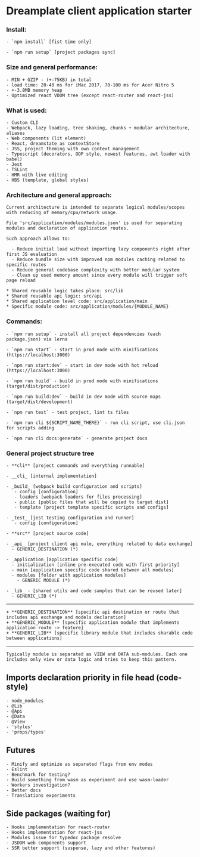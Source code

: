 # Dreamplate client application starter

### Install:
    
    - `npm install` [fist time only]

    - `npm run setup` [project packages sync]

### Size and general performance:

    - MIN + GZIP - (+-75KB) in total
    - load time: 20-40 ms for iMac 2017, 70-100 ms for Acer Nitro 5
    - +-3.8MB memory heap
    - Optimized react VDOM tree (except react-router and react-jss)

### What is used:
    
    - Custom CLI
    - Webpack, lazy loading, tree shaking, chunks + modular architecture, aliases
    - Web components (lit element)
    - React, dreamstate as contextStore
    - JSS, project theming with own context management
    - Typescript (decorators, OOP style, newest features, awt loader with babel)
    - Jest
    - TSLint
    - HMR with live editing
    - HBS (template, global styles)

### Architecture and general approach:

    Current architecture is intended to separate logical modules/scopes with reducing of memory/cpu/network usage.

    File 'src/application/modules/modules.json' is used for separating modules and declaration of application routes.
    
    Such approach allows to:
    
      - Reduce initial load without importing lazy components right after first JS evaluation
      - Reduce bundle size with improved npm modules caching related to specific routes
      - Reduce general codebase complexity with better modular system
      - Clean up used memory amount since every module will trigger soft page reload

    * Shared reusable logic takes place: src/lib 
    * Shared reusable api logic: src/api 
    * Shared application level code: src/application/main
    * Specific module code: src/application/modules/{MODULE_NAME}

### Commands:

    - `npm run setup` - install all project dependencies (each package.json) via lerna
    
    - `npm run start` - start in prod mode with minifications (https://localhost:3000)
    
    - `npm run start:dev` - start in dev mode with hot reload (https://localhost:3000)
    
    - `npm run build` - build in prod mode with minifications (target/dist/production)
    
    - `npm run build:dev` - build in dev mode with source maps (target/dist/development)
    
    - `npm run test` - test project, lint ts files
    
    - `npm run cli ${SCRIPT_NAME_THERE}` - run cli script, use cli.json for scripts adding
    
    - `npm run cli docs:generate` - generate project docs

### General project structure tree
    
    - **cli** [project commands and everything runnable]
    
    - __cli_ [internal implementation]
    
    - _build_ [webpack build configuration and scripts]
       - config [configuration]
       - loaders [webpack loaders for files processing]
       - public [public files that will be copied to target dist]
       - template [project template specific scripts and configs]
    
    - _test_ [jest testing configuration and runner]
       - config [configuration]
    
    - **src** [project source code]
    
    - _api_ [project client api mule, everything related to data exchange]
      - GENERIC_DESTINATION (*)
    
    - _application_[application specific code]
      - initialization [inline pre-executed code with first priority]
      - main [application specific code shared between all modules]
      - modules [folder with application modules]
        - GENERIC MODULE (*)
    
    - _lib_ - [shared utils and code samples that can be reused later]
      - GENERIC_LIB (*)
    
---
    
    + **GENERIC_DESTINATION** [specific api destination or route that includes api exchange and models declaration]
    + **GENERIC_MODULE** [specific application module that implements application route -> feature]
    + **GENERIC_LIB** [specific library module that includes sharable code between applications]
    
--- 
    
    Typically module is separated as VIEW and DATA sub-modules. Each one includes only view or data logic and tries to keep this pattern.

## Imports declaration priority in file head (code-style)

    - node_modules
    - @Lib
    - @Api
    - @Data
    - @View
    - 'styles'
    - 'props/types'

## Futures
    
    - Minify and optimize as separated flags from env modes
    - Eslint
    - Benchmark for testing?
    - Build something from wasm as experiment and use wasm-loader
    - Workers investigation?
    - Better docs
    - Translations experiments

## Side packages (waiting for)
    
    - Hooks implementation for react-router
    - Hooks implementation for react-jss
    - Modules issue for typedoc package resolve
    - JSDOM web components support
    - SSR better support (suspense, lazy and other features)
